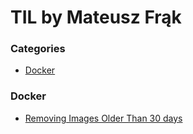# TIL by Mateusz Frąk


### Categories

- [Docker](#Docker)

### Docker 
- [Removing Images Older Than 30 days](docker/removing-images-older-than.md)
